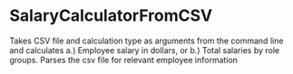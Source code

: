 # SalaryCalculatorFromCSV
Takes CSV file and calculation type as arguments from the command line and calculates a.) Employee salary in dollars, or b.) Total salaries by role groups. Parses the csv file for relevant employee information
